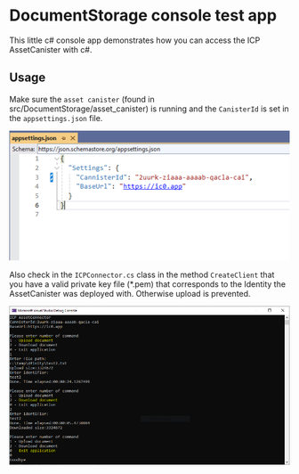 ﻿# DocumentStorage console test app
This little c# console app demonstrates how you can access the ICP AssetCanister with c#.

## Usage
Make sure the `asset canister` (found in src/DocumentStorage/asset_canister) is running and the `CanisterId` is set in the `appsettings.json` file.

![](pictures/appsettings.PNG)

Also check in the `ICPConnector.cs` class in the method `CreateClient` that you have a valid private key file (*.pem) that corresponds to the Identity the AssetCanister was deployed with. Otherwise upload is prevented.

![](pictures/testing.PNG)
